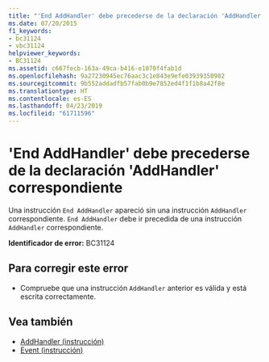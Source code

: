 ```yaml
---
title: "'End AddHandler' debe precederse de la declaración 'AddHandler' correspondiente"
ms.date: 07/20/2015
f1_keywords:
- bc31124
- vbc31124
helpviewer_keywords:
- BC31124
ms.assetid: c667fecb-163a-49ca-b416-e1070f4fab1d
ms.openlocfilehash: 9a27230945ec76aac3c1e843e9efe03939350982
ms.sourcegitcommit: 9b552addadfb57fab0b9e7852ed4f1f1b8a42f8e
ms.translationtype: HT
ms.contentlocale: es-ES
ms.lasthandoff: 04/23/2019
ms.locfileid: "61711596"
---
```

# <a name="end-addhandler-must-be-preceded-by-a-matching-addhandler-declaration"></a>'End AddHandler' debe precederse de la declaración 'AddHandler' correspondiente
Una instrucción `End AddHandler` apareció sin una instrucción `AddHandler` correspondiente. `End AddHandler` debe ir precedida de una instrucción `AddHandler` correspondiente.  
  
 **Identificador de error:** BC31124  
  
## <a name="to-correct-this-error"></a>Para corregir este error  
  
- Compruebe que una instrucción `AddHandler` anterior es válida y está escrita correctamente.  
  
## <a name="see-also"></a>Vea también

- [AddHandler (instrucción)](../../visual-basic/language-reference/statements/addhandler-statement.md)
- [Event (instrucción)](../../visual-basic/language-reference/statements/event-statement.md)
